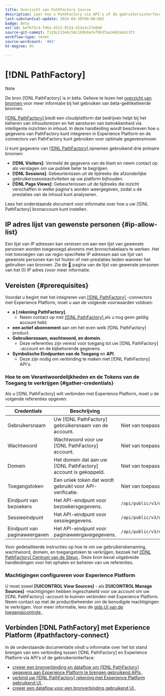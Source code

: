 ```yaml
---
title: Overzicht van PathFactory Source
description: Leer hoe u PathFactory via API's of de gebruikersinterface met Adobe Experience Platform kunt verbinden.
last-substantial-update: 2024-04-30T00:00:00Z
badge: Beta
exl-id: befb73c4-fd6a-4512-9124-d23a1c27e0e0
source-git-commit: f129c215ebc5dc169b9a7ef9b3faa3463ab413f3
workflow-type: tm+mt
source-wordcount: '463'
ht-degree: 0%

---
```


# [!DNL PathFactory]

>[!NOTE]
>
>De bron [!DNL PathFactory] is in bèta. Gelieve te lezen het [ overzicht van bronnen ](../../home.md#terms-and-conditions) voor meer informatie bij het gebruiken van bèta-geëtiketteerde bronnen.

[[!DNL PathFactory] ](https://www.pathfactory.com/) biedt een cloudplatform dat bedrijven helpt bij het beheren van inhoudsreizen en het aansturen van betrokkenheid via intelligente inzichten in inhoud. In deze handleiding wordt beschreven hoe u gegevens van PathFactory kunt integreren in Experience Platform en de connectors van PathFactory kunt gebruiken voor optimale gegevensinvoer.

U kunt gegevens van [[!DNL PathFactory] ](https://www.pathfactory.com/) opnemen gebruikend drie primaire bronnen:

* **[!DNL Visitors]**: Vermeld de gegevens van de klant en neem contact op als verslagen om uw publiek beter te begrijpen.
* **[!DNL Sessions]**: Gebeurtenissen uit de tijdreeks die afzonderlijke gebruikerssessieactiviteiten op uw platform bijhouden.
* **[!DNL Page Views]**: Gebeurtenissen uit de tijdreeks die inzicht verschaffen in welke pagina&#39;s worden weergegeven, zodat u de prestaties van de inhoud kunt analyseren.

Lees het onderstaande document voor informatie over hoe u uw [!DNL PathFactory] bronaccount kunt instellen.

## IP adres lijst van gewenste personen {#ip-allow-list}

Een lijst van IP adressen kan vereisen om aan een lijst van gewenste personen worden toegevoegd alvorens met bronschakelaars te werken. Het niet toevoegen van uw regio-specifieke IP adressen aan uw lijst van gewenste personen kan tot fouten of niet-prestaties leiden wanneer het gebruiken van bronnen. Zie de [&#128279;](../../ip-address-allow-list.md) pagina van de lijst van gewenste personen van het 0&rbrace; IP adres &lbrace;voor meer informatie.

## Vereisten {#prerequisites}

Voordat u begint met het integreren van [[!DNL PathFactory] ](https://www.pathfactory.com/) -connectors met Experience Platform, moet u aan de volgende voorwaarden voldoen:

* **a [ rekening PathFactory]**.
   * Neem contact op met [[!DNL PathFactory] ](https://www.pathfactory.com/portal/company/contactus.shtml) als u nog geen geldig account hebt.
* **een actief abonnement** aan om het even welk [!DNL PathFactory] product.
* **Gebruikersnaam, wachtwoord, en domein**.
   * Deze referenties zijn vereist voor toegang tot uw [!DNL PathFactory] -account en de bijbehorende gegevens.
* **Symbolische Eindpunten van de Toegang** en **API**.
   * Deze zijn nodig om verbinding te maken met [!DNL PathFactory] API&#39;s.

### Hoe te om Verantwoordelijkheden en de Tokens van de Toegang te verkrijgen {#gather-credentials}

Als u [!DNL PathFactory] wilt verbinden met Experience Platform, moet u de volgende referenties opgeven:

| Credentials | Beschrijving | Endpoint |
| --- | --- | --- |
| Gebruikersnaam | Uw [!DNL PathFactory] gebruikersnaam van de account. | Niet van toepassing |
| Wachtwoord | Wachtwoord voor uw [!DNL PathFactory] account. | Niet van toepassing |
| Domein | Het domein dat aan uw [!DNL PathFactory] account is gekoppeld. | Niet van toepassing |
| Toegangstoken | Een uniek token dat wordt gebruikt voor API-verificatie. | Niet van toepassing |
| Eindpunt van bezoekers | Het API-eindpunt voor bezoekersgegevens. | `/api/public/v3/data_lake_apis/visitors.json` |
| Sessieeindpunt | Het API-eindpunt voor sessiegegevens. | `/api/public/v3/data_lake_apis/sessions.json` |
| Eindpunt van paginaweergaven | Het API-eindpunt voor paginaweergavegegevens. | `/api/public/v3/data_lake_apis/page_views.json` |

Voor gedetailleerde instructies op hoe te om uw gebruikersbenaming, wachtwoord, domein, en toegangstoken te verkrijgen, bezoek het [[!DNL PathFactory]  Centrum van de Steun ](https://support.pathfactory.com/categories/adobe/). Deze bron bevat uitgebreide handleidingen voor het ophalen en beheren van uw referenties.

### Machtigingen configureren voor Experience Platform

U moet zowel **[!UICONTROL View Sources]** - als **[!UICONTROL Manage Sources]** -machtigingen hebben ingeschakeld voor uw account om uw [!DNL PathFactory] -account te kunnen verbinden met Experience Platform. Neem contact op met de productbeheerder om de benodigde machtigingen te verkrijgen. Voor meer informatie, lees de [ gids UI van de toegangscontrole ](../../../access-control/ui/overview.md).

## Verbinden [!DNL PathFactory] met Experience Platform {#pathfactory-connect}

In de onderstaande documentatie vindt u informatie over het tot stand brengen van een verbinding tussen [!DNL PathFactory] en Experience Platform via API&#39;s of de gebruikersinterface:

* [ creeer een bronverbinding en dataflow om  [!DNL PathFactory]  gegevens aan Experience Platform te brengen gebruikend APIs ](../../tutorials/api/create/marketing-automation/pathfactory.md).
* [ verbind uw  [!DNL PathFactory]  rekening met Experience Platform gebruikend UI ](../../tutorials/ui/create/marketing-automation/pathfactory.md).
* [ creeer een dataflow voor een bronverbinding gebruikend UI ](../../tutorials/ui/dataflow/marketing-automation.md).
